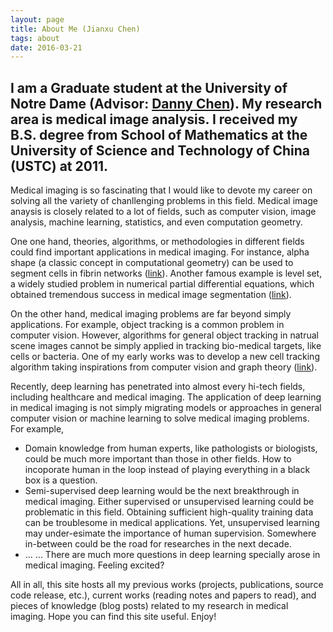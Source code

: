 ```yaml
---
layout: page
title: About Me (Jianxu Chen)
tags: about
date: 2016-03-21
---
```


I am a Graduate student at the University of Notre Dame (Advisor: [Danny Chen](www.nd.edu/~dchen)). My research area is medical image analysis. I received my B.S. degree from School of Mathematics at the University of Science and Technology of China (USTC) at 2011. 
------

Medical imaging is so fascinating that I would like to devote my career on solving all the variety of chanllenging problems in this field. Medical image anaysis is closely related to a lot of fields, such as computer vision, image analysis, machine learning, statistics, and even computation geometry. 

One one hand, theories, algorithms, or methodologies in different fields could find important applications in medical imaging. For instance, alpha shape (a classic concept in computational geometry) can be used to segment cells in fibrin networks ([link](http://proceedings.spiedigitallibrary.org/proceeding.aspx?articleid=1345967)). Another famous example is level set, a widely studied problem in numerical partial differential equations, which obtained tremendous success in medical image segmentation ([link](http://ieeexplore.ieee.org/xpl/login.jsp?tp=&arnumber=1467299&url=http%3A%2F%2Fieeexplore.ieee.org%2Fxpls%2Fabs_all.jsp%3Farnumber%3D1467299)).

On the other hand, medical imaging problems are far beyond simply applications. For example, object tracking is a common problem in computer vision. However, algorithms for general object tracking in natrual scene images cannot be simply applied in tracking bio-medical targets, like cells or bacteria. One of my early works was to develop a new cell tracking algorithm taking inspirations from computer vision and graph theory ([link](http://link.springer.com/chapter/10.1007/978-3-319-10470-6_15#page-1)).

Recently, deep learning has penetrated into almost every hi-tech fields, including healthcare and medical imaging. The application of deep learning in medical imaging is not simply migrating models or approaches in general computer vision or machine learning to solve medical imaging problems. For example,

* Domain knowledge from human experts, like pathologists or biologists, could be much more important than those in other fields. How to incoporate human in the loop instead of playing everything in a black box is a question.
* Semi-supervised deep learning would be the next breakthrough in medical imaging. Either supervised or unsupervised learning could be problematic in this field. Obtaining sufficient high-quality training data can be troublesome in medical applications. Yet, unsupervised learning may under-esimate the importance of human supervision. Somewhere in-between could be the road for researches in the next decade. 
* ... ... There are much more questions in deep learning specially arose in medical imaging. Feeling excited?

All in all, this site hosts all my previous works (projects, publications, source code release, etc.), current works (reading notes and papers to read), and pieces of knowledge (blog posts) related to my research in medical imaging. Hope you can find this site useful. Enjoy!